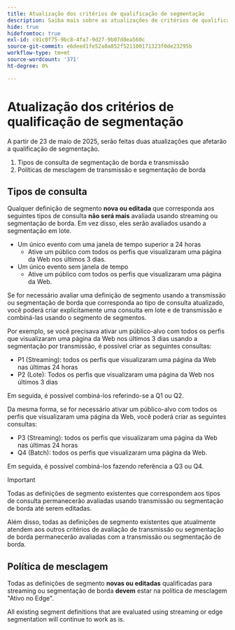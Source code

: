 ```yaml
---
title: Atualização dos critérios de qualificação de segmentação
description: Saiba mais sobre as atualizações de critérios de qualificação de segmentação que afetam os tipos de públicos que podem ser avaliados usando a segmentação de borda e de transmissão.
hide: true
hidefromtoc: true
exl-id: c91c0f75-9bc8-4fa7-9d27-9b07d0ea560c
source-git-commit: e6deed1fe52a0a852f521100171323f0de23295b
workflow-type: tm+mt
source-wordcount: '371'
ht-degree: 0%

---
```


# Atualização dos critérios de qualificação de segmentação

A partir de 23 de maio de 2025, serão feitas duas atualizações que afetarão a qualificação de segmentação.

1. Tipos de consulta de segmentação de borda e transmissão
2. Políticas de mesclagem de transmissão e segmentação de borda

## Tipos de consulta

Qualquer definição de segmento **nova ou editada** que corresponda aos seguintes tipos de consulta **não será mais** avaliada usando streaming ou segmentação de borda. Em vez disso, eles serão avaliados usando a segmentação em lote.

- Um único evento com uma janela de tempo superior a 24 horas
   - Ative um público com todos os perfis que visualizaram uma página da Web nos últimos 3 dias.
- Um único evento sem janela de tempo
   - Ative um público com todos os perfis que visualizaram uma página da Web.

Se for necessário avaliar uma definição de segmento usando a transmissão ou segmentação de borda que corresponda ao tipo de consulta atualizado, você poderá criar explicitamente uma consulta em lote e de transmissão e combiná-las usando o segmento de segmentos.

Por exemplo, se você precisava ativar um público-alvo com todos os perfis que visualizaram uma página da Web nos últimos 3 dias usando a segmentação por transmissão, é possível criar as seguintes consultas:

- P1 (Streaming): todos os perfis que visualizaram uma página da Web nas últimas 24 horas
- P2 (Lote): Todos os perfis que visualizaram uma página da Web nos últimos 3 dias

Em seguida, é possível combiná-los referindo-se a Q1 ou Q2.

Da mesma forma, se for necessário ativar um público-alvo com todos os perfis que visualizaram uma página da Web, você poderá criar as seguintes consultas:

- P3 (Streaming): todos os perfis que visualizaram uma página da Web nas últimas 24 horas
- Q4 (Batch): todos os perfis que visualizaram uma página da Web.

Em seguida, é possível combiná-los fazendo referência a Q3 ou Q4.

>[!IMPORTANT]
>
>Todas as definições de segmento existentes que correspondem aos tipos de consulta permanecerão avaliadas usando transmissão ou segmentação de borda até serem editadas.
>
>Além disso, todas as definições de segmento existentes que atualmente atendem aos outros critérios de avaliação de transmissão ou segmentação de borda permanecerão avaliadas com a transmissão ou segmentação de borda.

## Política de mesclagem

Todas as definições de segmento **novas ou editadas** qualificadas para streaming ou segmentação de borda **devem** estar na política de mesclagem &quot;Ativo no Edge&quot;.

All existing segment definitions that are evaluated using streaming or edge segmentation will continue to work as is.
